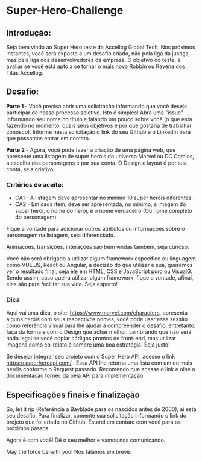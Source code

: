# Super-Hero-Challenge

## Introdução:

Seja bem vindo ao Super Hero teste da Accellog Global Tech. Nos próximos instantes, você será exposto a um desafio criado, não pela liga da justiça, mas pela liga dos desenvolvedores da empresa. O objetivo do teste, é avaliar se você está apto a se tornar o mais novo Robbin ou Ravena dos Titãs Accellog.

## Desafio:

**Parte 1 -** Você precisa abrir uma solicitação informando que você deseja participar de nosso processo seletivo. Isto é simples! Abra uma "issue" informando seu nome no título e falando um pouco sobre você (o que está fazendo no momento, quais seus objetivos e por que gostaria de trabalhar conosco). Informe nesta solicitação o link do seu Github e o LinkedIn para que possamos entrar em contato.

**Parte 2** - Agora, você pode fazer a criação de uma página web, que apresente uma listagem de super heróis do universo Marvel ou DC Comics, a escolha dos personagens é por sua conta. O Design e layout é por sua conta, seja criativo.

### Critérios de aceite:

* CA1 - A listagem deve apresentar no mínimo 10 super heróis diferentes.
* CA2 - Em cada item, deve ser apresentada, no mínimo, a imagem do super herói, o nome do herói, e o nome verdadeiro (Ou nome completo do personagem).

Fique a vontade para adicionar outros atributos ou informações sobre o personagem na listagem, seja diferenciado.

Animações, transições, interações são bem vindas também, seja curioso.

Você não será obrigado a utilizar algum framework específico ou linguagem como VUE.JS, React ou Angular, a decisão do que utilizar é sua, queremos ver o resultado final, seja ele em HTML, CSS e JavaScript puro ou VisualG. Sendo assim, caso queira utilizar algum framework, fique a vontade, afinal, eles são para facilitar sua vida. Seja esperto!

### Dica

Aqui vai uma dica, o site: https://www.marvel.com/characters, apresenta alguns heróis com seus respectivos nomes, você pode usar essa sessão como referência visual para lhe ajudar a compreender o desafio, entretanto, faça da forma e com o Design que achar melhor. Lembrando que não será nada legal se você copiar códigos prontos de front-end, mas utilizar imagens como co-relato é sempre uma boa estratégia. Seja justo!

Se desejar integrar seu projeto com o Super Hero API, acesse o link https://superheroapi.com/ . Essa API lhe retorna uma lista com um ou mais heróis conforme o Request passado. Recomendo que acesse o link e olhe a documentação fornecida pela API para implementação.

## Especificações finais e finalização

So, let it rip (Referência a Bayblade para os nascidos antes de 2000), ai está seu desafio. Para finalizar, comente sua solicitação informando o link do projeto que foi criado no Github. Estarei em contato com você para os próximos passos.

Agora é com você! Dê o seu melhor e vamos nos comunicando.

May the force be with you! Nos falamos em breve.